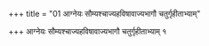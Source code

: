 +++
title = "01 आग्नेयः सौम्यश्चाज्यहविषावाज्यभागौ चतुर्गृहीताभ्याम्"

+++
आग्नेयः सौम्यश्चाज्यहविषावाज्यभागौ चतुर्गृहीताभ्याम् १